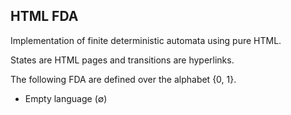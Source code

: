 ## HTML FDA

Implementation of finite deterministic automata using pure HTML.

States are HTML pages and transitions are hyperlinks.

The following FDA are defined over the alphabet {0, 1}.

- Empty language (∅)
